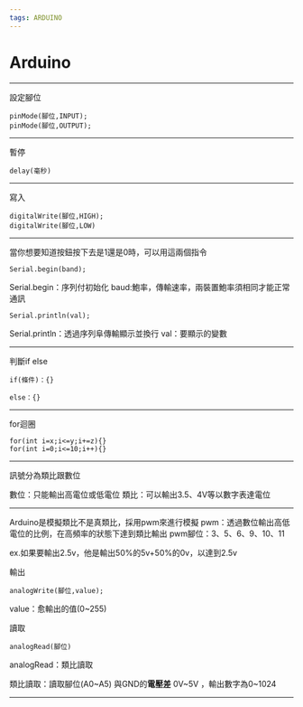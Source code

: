 ```yaml
---
tags: ARDUINO
---
```

# Arduino

---

設定腳位
```=
pinMode(腳位,INPUT);
pinMode(腳位,OUTPUT);
```

---

暫停
```=
delay(毫秒)
```

---

寫入
```=
digitalWrite(腳位,HIGH);
digitalWrite(腳位,LOW)
```

---

當你想要知道按鈕按下去是1還是0時，可以用這兩個指令
```=
Serial.begin(band);
```
Serial.begin：序列付初始化
baud:鮑率，傳輸速率，兩裝置鮑率須相同才能正常通訊
```=
Serial.println(val);
```
Serial.println：透過序列阜傳輸顯示並換行
val：要顯示的變數


---

判斷if else
```=
if(條件)：{}

else：{}
```
---

for迴圈
```=
for(int i=x;i<=y;i+=z){}
for(int i=0;i<=10;i++){}
```
---

訊號分為類比跟數位

數位：只能輸出高電位或低電位
類比：可以輸出3.5、4V等以數字表達電位

---
Arduino是模擬類比不是真類比，採用pwm來進行模擬
pwm：透過數位輸出高低電位的比例，在高頻率的狀態下達到類比輸出
pwm腳位：3、5、6、9、10、11

ex.如果要輸出2.5v，他是輸出50%的5v+50%的0v，以達到2.5v

輸出
```=
analogWrite(腳位,value);
```
value：愈輸出的值(0~255)

讀取
```=
analogRead(腳位)
```
analogRead：類比讀取

類比讀取：讀取腳位(A0~A5) 與GND的**電壓差** 0V~5V ，輸出數字為0~1024

---


